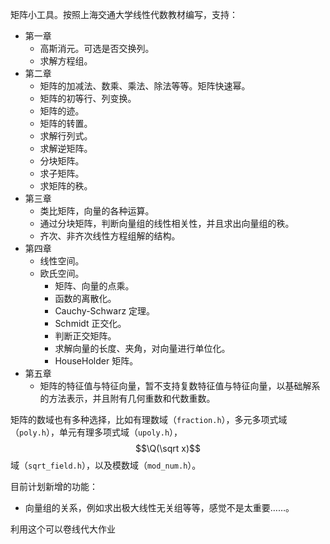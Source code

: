 矩阵小工具。按照上海交通大学线性代数教材编写，支持：

- 第一章
  - 高斯消元。可选是否交换列。
  - 求解方程组。
- 第二章
  - 矩阵的加减法、数乘、乘法、除法等等。矩阵快速幂。
  - 矩阵的初等行、列变换。
  - 矩阵的迹。
  - 矩阵的转置。
  - 求解行列式。
  - 求解逆矩阵。
  - 分块矩阵。
  - 求子矩阵。
  - 求矩阵的秩。
- 第三章
  - 类比矩阵，向量的各种运算。
  - 通过分块矩阵，判断向量组的线性相关性，并且求出向量组的秩。
  - 齐次、非齐次线性方程组解的结构。
- 第四章
  - 线性空间。
  - 欧氏空间。
    - 矩阵、向量的点乘。
    - 函数的离散化。
    - Cauchy-Schwarz 定理。
    - Schmidt 正交化。
    - 判断正交矩阵。
    - 求解向量的长度、夹角，对向量进行单位化。
    - HouseHolder 矩阵。
- 第五章
  - 矩阵的特征值与特征向量，暂不支持复数特征值与特征向量，以基础解系的方法表示，并且附有几何重数和代数重数。


矩阵的数域也有多种选择，比如有理数域（`fraction.h`），多元多项式域（`poly.h`），单元有理多项式域（`upoly.h`），$$\Q(\sqrt x)$$ 域（`sqrt_field.h`），以及模数域（`mod_num.h`）。

目前计划新增的功能：

- 向量组的关系，例如求出极大线性无关组等等，感觉不是太重要……。

利用这个可以卷线代大作业
